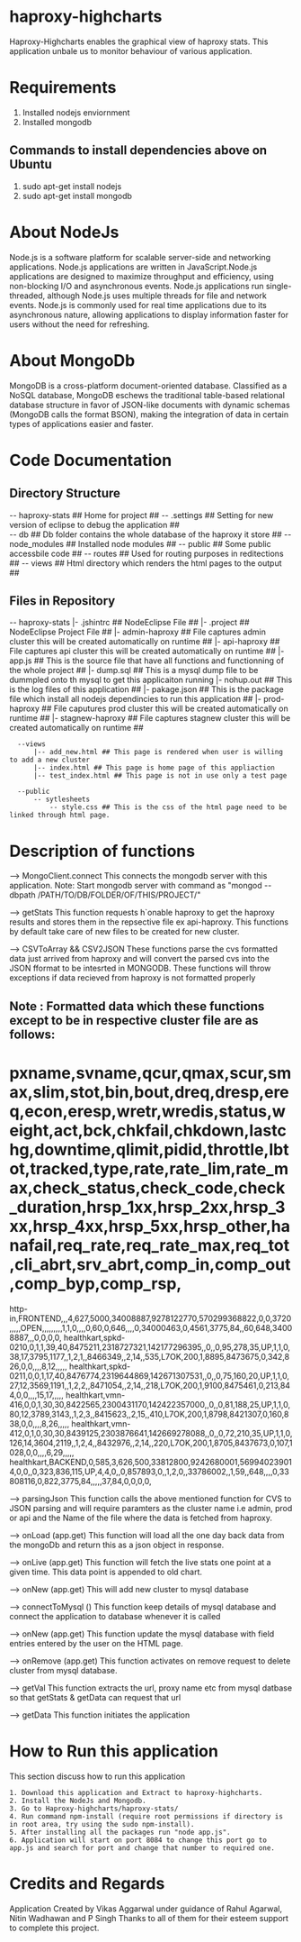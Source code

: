 haproxy-highcharts
==================

Haproxy-Highcharts enables the graphical view of haproxy stats. This application unbale us to monitor behaviour of various application.

Requirements
============

1. Installed nodejs enviornment
2. Installed mongodb

Commands to install dependencies above on Ubuntu
------------------------------------------------

1. sudo apt-get install nodejs
2. sudo apt-get install mongodb

About NodeJs
============

Node.js is a software platform for scalable server-side and networking applications. Node.js applications are written in JavaScript.Node.js applications are designed to maximize throughput and efficiency, using non-blocking I/O and asynchronous events. Node.js applications run single-threaded, although Node.js uses multiple threads for file and network events. Node.js is commonly used for real time applications due to its asynchronous nature, allowing applications to display information faster for users without the need for refreshing.

About MongoDb
=============

MongoDB is a cross-platform document-oriented database. Classified as a NoSQL database, MongoDB eschews the traditional table-based relational database structure in favor of JSON-like documents with dynamic schemas (MongoDB calls the format BSON), making the integration of data in certain types of applications easier and faster.

Code Documentation
==================

Directory Structure
-------------------
  -- haproxy-stats   ## Home for project ##
     -- .settings    ## Setting for new version of eclipse to debug the application ##      
     -- db           ## Db folder contains the whole database of the haproxy it store ## 
     -- node_modules ## Installed node modules ##
     -- public       ## Some public accessbile code ##
     -- routes       ## Used for routing purposes in reditections ##
     -- views        ## Html directory which renders the html pages to the output ##

Files in Repository
-------------------
  -- haproxy-stats 
      |- .jshintrc ## NodeEclipse File  ##
      |- .project ## NodeEclipse Project File ##
      |- admin-haproxy ## File captures admin cluster this will be created automatically on runtime ##
      |- api-haproxy ## File captures api cluster this will be created automatically on runtime ##
      |- app.js ## This is the source file that have all functions and functionning of the whole project ##
      |- dump.sql ## This is a mysql dump file to be dummpled onto th mysql to get this applicaiton running
      |- nohup.out ## This is the log files of this application ##
      |- pakage.json ## This is the package file which install all nodejs dependincies to run this application ##
      |- prod-haproxy ## File caputures prod cluster this will be created automatically on runtime ##
      |- stagnew-haproxy ## File captures stagnew cluster this will be created automatically on runtime ##

      --views
          |-- add_new.html ## This page is rendered when user is willing to add a new cluster
          |-- index.html ## This page is home page of this appliaction 
          |-- test_index.html ## This page is not in use only a test page
      
      --public
          -- sytlesheets
              -- style.css ## This is the css of the html page need to be linked through html page.

Description of functions
========================
--> MongoClient.connect 
		This connects the mongodb server with this application.
		Note: Start mongodb server with command as "mongod --dbpath /PATH/TO/DB/FOLDER/OF/THIS/PROJECT/"


--> getStats
		This function requests h`onable haproxy to get the haproxy results and stores them in the repsective file ex api-haproxy. This functions by default take care of new files to be created for new cluster.


--> CSVToArray && CSV2JSON 
		These functions parse the cvs formatted data just arrived from haproxy and will convert the parsed cvs into the JSON fformat to be intesrted in MONGODB. These functions will throw exceptions if data recieved from haproxy is not formatted properly


Note : Formatted data which these functions except to be in respective cluster file are as follows:
--------------------------------------------------------------------------------------------------- 			
# pxname,svname,qcur,qmax,scur,smax,slim,stot,bin,bout,dreq,dresp,ereq,econ,eresp,wretr,wredis,status,weight,act,bck,chkfail,chkdown,lastchg,downtime,qlimit,pidid,throttle,lbtot,tracked,type,rate,rate_lim,rate_max,check_status,check_code,check_duration,hrsp_1xx,hrsp_2xx,hrsp_3xx,hrsp_4xx,hrsp_5xx,hrsp_other,hanafail,req_rate,req_rate_max,req_tot,cli_abrt,srv_abrt,comp_in,comp_out,comp_byp,comp_rsp,
http-in,FRONTEND,,,4,627,5000,34008887,9278122770,570299368822,0,0,3720,,,,,OPEN,,,,,,,,,1,1,0,,,,0,60,0,646,,,,0,34000463,0,4561,3775,84,,60,648,34008887,,,0,0,0,0,
healthkart,spkd-0210,0,1,1,39,40,8475211,2318727321,142177296395,,0,,0,95,278,35,UP,1,1,0,38,17,3795,1177,,1,2,1,,8466349,,2,14,,535,L7OK,200,1,8895,8473675,0,342,826,0,0,,,,8,12,,,,,
healthkart,spkd-0211,0,0,1,17,40,8476774,2319644869,142671307531,,0,,0,75,160,20,UP,1,1,0,27,12,3569,1191,,1,2,2,,8471054,,2,14,,218,L7OK,200,1,9100,8475461,0,213,844,0,0,,,,15,17,,,,,
healthkart,vmn-416,0,0,1,30,30,8422565,2300431170,142422357000,,0,,0,81,188,25,UP,1,1,0,80,12,3789,3143,,1,2,3,,8415623,,2,15,,410,L7OK,200,1,8798,8421307,0,160,838,0,0,,,,8,26,,,,,
healthkart,vmn-412,0,1,0,30,30,8439125,2303876641,142669278088,,0,,0,72,210,35,UP,1,1,0,126,14,3604,2119,,1,2,4,,8432976,,2,14,,220,L7OK,200,1,8705,8437673,0,107,1028,0,0,,,,6,29,,,,,
healthkart,BACKEND,0,585,3,626,500,33812800,9242680001,569940239014,0,0,,0,323,836,115,UP,4,4,0,,0,857893,0,,1,2,0,,33786002,,1,59,,648,,,,0,33808116,0,822,3775,84,,,,,37,84,0,0,0,0,

--> parsingJson
		This function calls the above mentioned function for CVS to JSON parsing and will require paramters as the cluster name i.e admin, prod or api and the Name of the file where the data is fetched from haproxy.


--> onLoad (app.get)
		This function will load all the one day back data from the mongoDb and return this as a json object in response.


--> onLive (app.get)
		This function will fetch the live stats one point at a given time. This data point is appended to old chart.


--> onNew (app.get)
		This will add new cluster to mysql database


--> connectToMysql ()
		This function keep details of mysql database and connect the application to database whenever it is called


--> onNew (app.get)
		This function update the mysql database with field entries entered by the user on the HTML page.


--> onRemove (app.get)
		This function activates on remove request to delete cluster from mysql database.


--> getVal
		This function extracts the url, proxy name etc from mysql datbase so that getStats & getData can request that url


--> getData
		This function initiates the application



How to Run this application
===========================

This section discuss how to run this application
	
	1. Download this application and Extract to haproxy-highcharts.
	2. Install the NodeJs and Mongodb.
	3. Go to Haproxy-highcharts/haproxy-stats/
	4. Run command npm-install (require root permissions if directory is in root area, try using the sudo npm-install). 
	5. After installing all the packages run "node app.js".
	6. Application will start on port 8084 to change this port go to app.js and search for port and change that number to required one.


Credits and Regards
===================

Application Created by Vikas Aggarwal under guidance of Rahul Agarwal, Nitin Wadhawan and P Singh
Thanks to all of them for their esteem support to complete this project.
